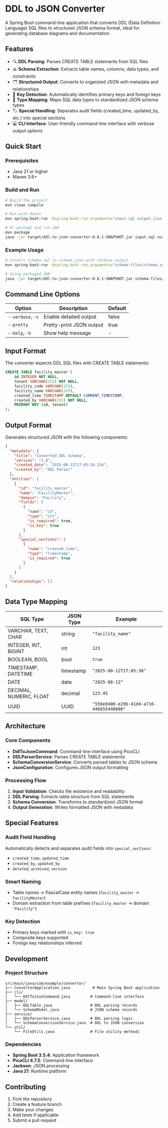 # DDL to JSON Converter

A Spring Boot command-line application that converts DDL (Data Definition Language) SQL files to structured JSON schema format, ideal for generating database diagrams and documentation.

## Features

- 🔍 **DDL Parsing**: Parses CREATE TABLE statements from SQL files
- 📊 **Schema Extraction**: Extracts table names, columns, data types, and constraints
- 🗂️ **Structured Output**: Converts to organized JSON with metadata and relationships
- 🔑 **Key Detection**: Automatically identifies primary keys and foreign keys
- 📝 **Type Mapping**: Maps SQL data types to standardized JSON schema types
- 🏷️ **Special Handling**: Separates audit fields (created_time, updated_by, etc.) into special sections
- 💻 **CLI Interface**: User-friendly command-line interface with verbose output options

## Quick Start

### Prerequisites

- Java 21 or higher
- Maven 3.6+

### Build and Run

```bash
# Build the project
mvn clean compile

# Run with Maven
mvn spring-boot:run -Dspring-boot.run.arguments="input.sql output.json --verbose"

# Or package and run JAR
mvn package
java -jar target/ddl-to-json-converter-0.0.1-SNAPSHOT.jar input.sql output.json
```

### Example Usage

```bash
# Convert schema.sql to schema.json with verbose output
mvn spring-boot:run -Dspring-boot.run.arguments="schema-files/schema.sql schema-files/schema.json --verbose"

# Using packaged JAR
java -jar target/ddl-to-json-converter-0.0.1-SNAPSHOT.jar schema-files/schema.sql output.json --pretty
```

## Command Line Options

| Option | Description | Default |
|--------|-------------|---------|
| `--verbose`, `-v` | Enable detailed output | false |
| `--pretty` | Pretty-print JSON output | true |
| `--help`, `-h` | Show help message | - |

## Input Format

The converter expects DDL SQL files with CREATE TABLE statements:

```sql
CREATE TABLE facility_master (
    id INTEGER NOT NULL,
    tenant VARCHAR(255) NOT NULL,
    facility_code VARCHAR(255),
    facility_name VARCHAR(255),
    created_time TIMESTAMP DEFAULT CURRENT_TIMESTAMP,
    created_by VARCHAR(255) NOT NULL,
    PRIMARY KEY (id, tenant)
);
```

## Output Format

Generates structured JSON with the following components:

```json
{
  "metadata": {
    "title": "Converted DDL Schema",
    "version": "1.0",
    "created_date": "2025-08-12T17:05:38.354",
    "created_by": "DDL Parser"
  },
  "entities": [
    {
      "id": "facility_master",
      "name": "FacilityMaster",
      "domain": "Facility",
      "fields": [
        {
          "name": "id",
          "type": "int",
          "is_required": true,
          "is_key": true
        }
      ],
      "special_sections": [
        {
          "name": "created_time",
          "type": "timestamp",
          "is_required": true
        }
      ]
    }
  ],
  "relationships": []
}
```

## Data Type Mapping

| SQL Type | JSON Type | Example |
|----------|-----------|---------|
| VARCHAR, TEXT, CHAR | string | `"facility_name"` |
| INTEGER, INT, BIGINT | int | `123` |
| BOOLEAN, BOOL | bool | `true` |
| TIMESTAMP, DATETIME | timestamp | `"2025-08-12T17:05:38"` |
| DATE | date | `"2025-08-12"` |
| DECIMAL, NUMERIC, FLOAT | decimal | `123.45` |
| UUID | UUID | `"550e8400-e29b-41d4-a716-446655440000"` |

## Architecture

### Core Components

- **DdlToJsonCommand**: Command-line interface using PicoCLI
- **DDLParserService**: Parses CREATE TABLE statements
- **SchemaConversionService**: Converts parsed tables to JSON schema
- **JsonConfiguration**: Configures JSON output formatting

### Processing Flow

1. **Input Validation**: Checks file existence and readability
2. **DDL Parsing**: Extracts table structure from SQL statements
3. **Schema Conversion**: Transforms to standardized JSON format
4. **Output Generation**: Writes formatted JSON with metadata

## Special Features

### Audit Field Handling
Automatically detects and separates audit fields into `special_sections`:
- `created_time`, `updated_time`
- `created_by`, `updated_by`
- `deleted`, `archived`, `version`

### Smart Naming
- Table names → PascalCase entity names (`facility_master` → `FacilityMaster`)
- Domain extraction from table prefixes (`facility_master` → domain: `"Facility"`)

### Key Detection
- Primary keys marked with `is_key: true`
- Composite keys supported
- Foreign key relationships inferred

## Development

### Project Structure

```
src/main/java/com/example/converter/
├── ConverterApplication.java          # Main Spring Boot application
├── cli/
│   └── DdlToJsonCommand.java         # Command-line interface
├── model/
│   ├── DDLTable.java                 # DDL parsing records
│   └── SchemaModel.java              # JSON schema records
├── service/
│   ├── DDLParserService.java         # DDL parsing logic
│   └── SchemaConversionService.java  # DDL to JSON conversion
└── util/
    └── FileUtils.java                # File utility methods
```

### Dependencies

- **Spring Boot 3.5.4**: Application framework
- **PicoCLI 4.7.5**: Command-line interface
- **Jackson**: JSON processing
- **Java 21**: Runtime platform

## Contributing

1. Fork the repository
2. Create a feature branch
3. Make your changes
4. Add tests if applicable
5. Submit a pull request
